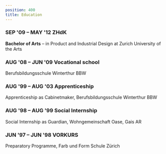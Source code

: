 ```yaml
---
position: 400
title: Education
---
```


### SEP '09 – MAY '12 **ZHdK**
**Bachelor of Arts** – in Product and Industrial Design at Zurich University of the Arts

### AUG '08 – JUN '09 **Vocational school**
Berufsbildungsschule Winterthur BBW

### AUG '99 – AUG '03 **Apprenticeship**
Apprenticeship as Cabinetmaker, Berufsbildungsschule Winterthur BBW

### AUG '98 – AUG '99 **Social Internship**
Social Internship as Guardian, Wohngemeinschaft Oase, Gais AR

### JUN '97 – JUN '98 **VORKURS**
Preparatory Programme, Farb und Form Schule Zürich